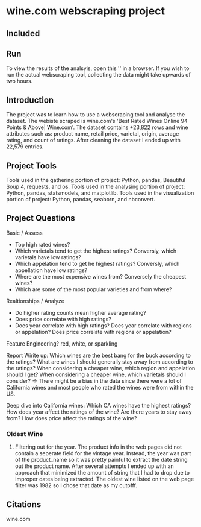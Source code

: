 # wine.com webscraping project 

## Included


## Run
To view the results of the analsyis, open this '' in a browser. 
If you wish to run the actual webscraping tool, collecting the data might take upwards of two hours. 


## Introduction
The project was to learn how to use a webscraping tool and analyse the dataset. The webiste scraped is wine.com's 'Best Rated Wines Online 94 Points &amp; Above| Wine.com'.
The dataset contains +23,822 rows and wine attributes such as: product name, retail price, varietal, origin, average rating, and count of ratings. 
After cleaning the dataset I ended up with 22,579 entries. 


## Project Tools
Tools used in the gathering portion of project: Python, pandas, Beautiful Soup 4, requests, and os. 
Tools used in the analysing portion of project: Python, pandas, statsmodels, and matplotlib. 
Tools used in the visualization portion of project: Python, pandas, seaborn, and nbconvert. 


## Project Questions

Basic / Assess
- Top high rated wines?
- Which varietals tend to get the highest ratings? Conversly, which varietals have low ratings?
- Which appelation tend to get he highest ratings? Conversly, which appellation have low ratings?
- Where are the most expensive wines from? Conversely the cheapest wines?
- Which are some of the most popular varieties and from where?

 
Realtionships / Analyze
- Do higher rating counts mean higher average rating?
- Does price correlate with high ratings?
- Does year correlate with high ratings?
Does year correlate with regions or appelation?
Does price correlate with regions or appelation?

Feature Engineering?
red, white, or sparkling

Report Wirite up:
Which wines are the best bang for the buck according to the ratings?
What are wines I should generally stay away from according to the ratings?
When considering a cheaper wine, which region and appelation should I get?
When considering a cheaper wine, which varietals should I consider?
-> There might be a bias in the data since there were a lot of California wines and most people who rated the wines were from within the US. 

Deep dive into California wines:
Which CA wines have the highest ratings?
How does year affect the ratings of the wine? Are there years to stay away from?
How does price affect the ratings of the wine?



### Oldest Wine
1) Filtering out for the year. The product info in the web pages did not contain a seperate field for the vintage year. Instead, the year was part of the product_name so it was pretty painful to extract the date string out the product name. After several attempts I ended up with an approach that minimized the amount of string that I had to drop due to improper dates being extracted. The oldest wine listed on the web page filter was 1982 so I chose that date as my cutofff. 

## Citations
wine.com